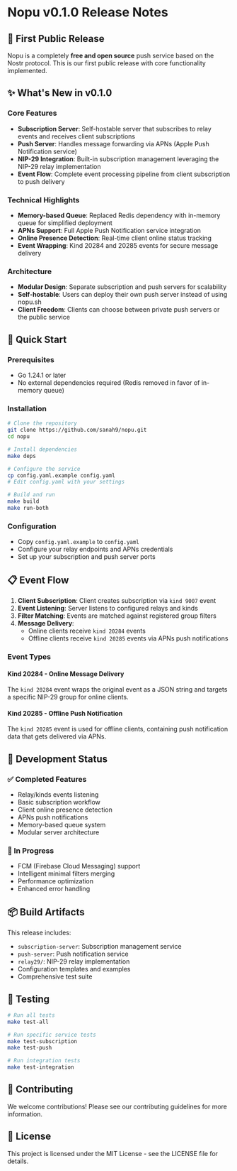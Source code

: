 # Nopu v0.1.0 Release Notes

## 🎉 First Public Release

Nopu is a completely **free and open source** push service based on the Nostr protocol. This is our first public release with core functionality implemented.

## ✨ What's New in v0.1.0

### Core Features
- **Subscription Server**: Self-hostable server that subscribes to relay events and receives client subscriptions
- **Push Server**: Handles message forwarding via APNs (Apple Push Notification service)
- **NIP-29 Integration**: Built-in subscription management leveraging the NIP-29 relay implementation
- **Event Flow**: Complete event processing pipeline from client subscription to push delivery

### Technical Highlights
- **Memory-based Queue**: Replaced Redis dependency with in-memory queue for simplified deployment
- **APNs Support**: Full Apple Push Notification service integration
- **Online Presence Detection**: Real-time client online status tracking
- **Event Wrapping**: Kind 20284 and 20285 events for secure message delivery

### Architecture
- **Modular Design**: Separate subscription and push servers for scalability
- **Self-hostable**: Users can deploy their own push server instead of using nopu.sh
- **Client Freedom**: Clients can choose between private push servers or the public service

## 🚀 Quick Start

### Prerequisites
- Go 1.24.1 or later
- No external dependencies required (Redis removed in favor of in-memory queue)

### Installation
```bash
# Clone the repository
git clone https://github.com/sanah9/nopu.git
cd nopu

# Install dependencies
make deps

# Configure the service
cp config.yaml.example config.yaml
# Edit config.yaml with your settings

# Build and run
make build
make run-both
```

### Configuration
- Copy `config.yaml.example` to `config.yaml`
- Configure your relay endpoints and APNs credentials
- Set up your subscription and push server ports

## 📋 Event Flow

1. **Client Subscription**: Client creates subscription via `kind 9007` event
2. **Event Listening**: Server listens to configured relays and kinds
3. **Filter Matching**: Events are matched against registered group filters
4. **Message Delivery**: 
   - Online clients receive `kind 20284` events
   - Offline clients receive `kind 20285` events via APNs push notifications

### Event Types

#### Kind 20284 - Online Message Delivery
The `kind 20284` event wraps the original event as a JSON string and targets a specific NIP-29 group for online clients.

#### Kind 20285 - Offline Push Notification
The `kind 20285` event is used for offline clients, containing push notification data that gets delivered via APNs.

## 🔧 Development Status

### ✅ Completed Features
- Relay/kinds events listening
- Basic subscription workflow
- Client online presence detection
- APNs push notifications
- Memory-based queue system
- Modular server architecture

### 🚧 In Progress
- FCM (Firebase Cloud Messaging) support
- Intelligent minimal filters merging
- Performance optimization
- Enhanced error handling

## 📦 Build Artifacts

This release includes:
- `subscription-server`: Subscription management service
- `push-server`: Push notification service
- `relay29/`: NIP-29 relay implementation
- Configuration templates and examples
- Comprehensive test suite

## 🧪 Testing

```bash
# Run all tests
make test-all

# Run specific service tests
make test-subscription
make test-push

# Run integration tests
make test-integration
```

## 🤝 Contributing

We welcome contributions! Please see our contributing guidelines for more information.

## 📄 License

This project is licensed under the MIT License - see the LICENSE file for details.